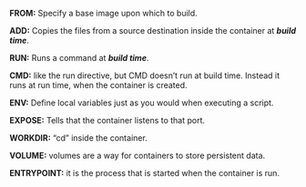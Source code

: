 **FROM:** Specify a base image upon which to build.

**ADD:** Copies the files from a source destination inside the container at ***build time***.

**RUN:** Runs a command at ***build time***.

**CMD:** like the run directive, but CMD doesn’t run at build time. Instead it runs at run time, when the container is created.

**ENV:** Define local variables just as you would when executing a script.

**EXPOSE:** Tells that the container listens to that port.

**WORKDIR:** “cd” inside the container.

**VOLUME:** volumes are a way for containers to store persistent data.

**ENTRYPOINT:** it is the process that is started when the container is run.
